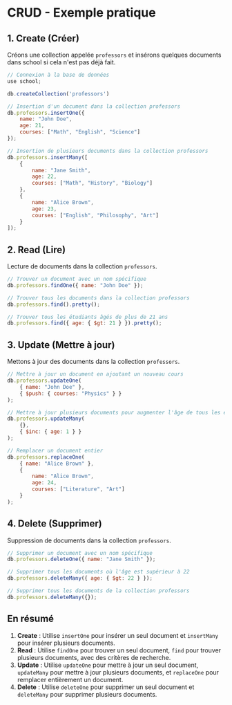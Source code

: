 # CRUD - Exemple pratique

## 1. Create (Créer)

Créons une collection appelée `professors` et insérons quelques documents dans school si cela n'est pas déjà fait.

```js
// Connexion à la base de données
use school;

db.createCollection('professors')

// Insertion d'un document dans la collection professors
db.professors.insertOne({
    name: "John Doe",
    age: 21,
    courses: ["Math", "English", "Science"]
});

// Insertion de plusieurs documents dans la collection professors
db.professors.insertMany([
    {
        name: "Jane Smith",
        age: 22,
        courses: ["Math", "History", "Biology"]
    },
    {
        name: "Alice Brown",
        age: 23,
        courses: ["English", "Philosophy", "Art"]
    }
]);
```

## 2. Read (Lire)

Lecture de documents dans la collection `professors`.

```js
// Trouver un document avec un nom spécifique
db.professors.findOne({ name: "John Doe" });

// Trouver tous les documents dans la collection professors
db.professors.find().pretty();

// Trouver tous les étudiants âgés de plus de 21 ans
db.professors.find({ age: { $gt: 21 } }).pretty();
```

## 3. Update (Mettre à jour)

Mettons à jour des documents dans la collection `professors`.

```js
// Mettre à jour un document en ajoutant un nouveau cours
db.professors.updateOne(
    { name: "John Doe" },
    { $push: { courses: "Physics" } }
);

// Mettre à jour plusieurs documents pour augmenter l'âge de tous les étudiants de 1 an
db.professors.updateMany(
    {},
    { $inc: { age: 1 } }
);

// Remplacer un document entier
db.professors.replaceOne(
    { name: "Alice Brown" },
    {
        name: "Alice Brown",
        age: 24,
        courses: ["Literature", "Art"]
    }
);
```

## 4. Delete (Supprimer)

Suppression de documents dans la collection `professors`.

```js
// Supprimer un document avec un nom spécifique
db.professors.deleteOne({ name: "Jane Smith" });

// Supprimer tous les documents où l'âge est supérieur à 22
db.professors.deleteMany({ age: { $gt: 22 } });

// Supprimer tous les documents de la collection professors
db.professors.deleteMany({});
```

## En résumé

1. **Create** : Utilise `insertOne` pour insérer un seul document et `insertMany` pour insérer plusieurs documents.
2. **Read** : Utilise `findOne` pour trouver un seul document, `find` pour trouver plusieurs documents, avec des critères de recherche.
3. **Update** : Utilise `updateOne` pour mettre à jour un seul document, `updateMany` pour mettre à jour plusieurs documents, et `replaceOne` pour remplacer entièrement un document.
4. **Delete** : Utilise `deleteOne` pour supprimer un seul document et `deleteMany` pour supprimer plusieurs documents.

